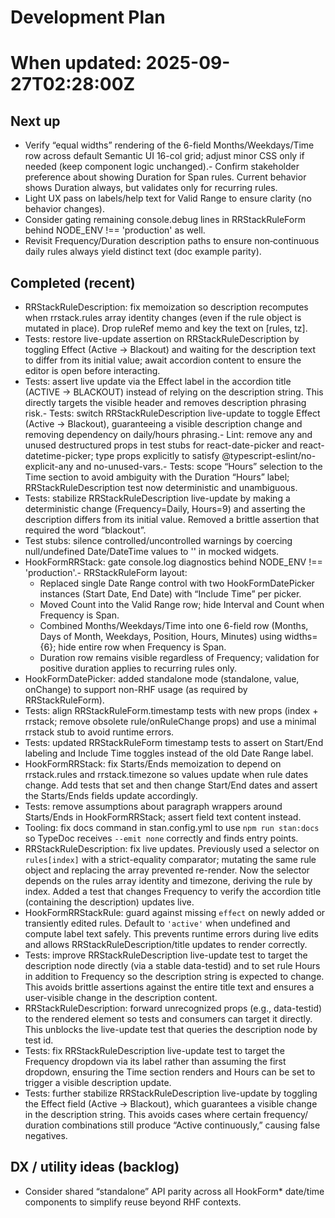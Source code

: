 # Development Plan

#

# When updated: 2025-09-27T02:28:00Z

## Next up
- Verify “equal widths” rendering of the 6-field Months/Weekdays/Time row across default Semantic UI 16-col grid; adjust minor CSS only if needed (keep component logic unchanged).- Confirm stakeholder preference about showing Duration for Span rules. Current behavior shows Duration always, but validates only for recurring rules.
- Light UX pass on labels/help text for Valid Range to ensure clarity (no behavior changes).
- Consider gating remaining console.debug lines in RRStackRuleForm behind NODE_ENV !== 'production' as well.
- Revisit Frequency/Duration description paths to ensure non‑continuous daily rules always yield distinct text (doc example parity).

## Completed (recent)

- RRStackRuleDescription: fix memoization so description recomputes when
  rrstack.rules array identity changes (even if the rule object is
  mutated in place). Drop ruleRef memo and key the text on [rules, tz].
- Tests: restore live-update assertion on RRStackRuleDescription by
  toggling Effect (Active → Blackout) and waiting for the description
  text to differ from its initial value; await accordion content to ensure
  the editor is open before interacting.
- Tests: assert live update via the Effect label in the accordion title
  (ACTIVE → BLACKOUT) instead of relying on the description string.
  This directly targets the visible header and removes description phrasing risk.- Tests: switch RRStackRuleDescription live-update to toggle Effect
  (Active → Blackout), guaranteeing a visible description change and
  removing dependency on daily/hours phrasing.- Lint: remove any and unused destructured props in test stubs for
  react-date-picker and react-datetime-picker; type props explicitly to
  satisfy @typescript-eslint/no-explicit-any and no-unused-vars.- Tests: scope “Hours” selection to the Time section to avoid ambiguity
  with the Duration “Hours” label; RRStackRuleDescription test now
  deterministic and unambiguous.
- Tests: stabilize RRStackRuleDescription live-update by making a deterministic change (Frequency=Daily, Hours=9) and asserting the description differs from its initial value. Removed a brittle assertion that required the word “blackout”.
- Test stubs: silence controlled/uncontrolled warnings by coercing null/undefined Date/DateTime values to '' in mocked widgets.
- HookFormRRStack: gate console.log diagnostics behind NODE_ENV !== 'production'.- RRStackRuleForm layout:
  - Replaced single Date Range control with two HookFormDatePicker instances (Start Date, End Date) with “Include Time” per picker.
  - Moved Count into the Valid Range row; hide Interval and Count when Frequency is Span.
  - Combined Months/Weekdays/Time into one 6-field row (Months, Days of Month, Weekdays, Position, Hours, Minutes) using widths={6}; hide entire row when Frequency is Span.
  - Duration row remains visible regardless of Frequency; validation for positive duration applies to recurring rules only.
- HookFormDatePicker: added standalone mode (standalone, value, onChange) to support non-RHF usage (as required by RRStackRuleForm).
- Tests: align RRStackRuleForm.timestamp tests with new props (index + rrstack; remove obsolete rule/onRuleChange props) and use a minimal rrstack stub to avoid runtime errors.
- Tests: updated RRStackRuleForm timestamp tests to assert on Start/End labeling and Include Time toggles instead of the old Date Range label.
- HookFormRRStack: fix Starts/Ends memoization to depend on rrstack.rules and rrstack.timezone so values update when rule dates change. Add tests that set and then change Start/End dates and assert the Starts/Ends fields update accordingly.
- Tests: remove assumptions about paragraph wrappers around Starts/Ends in HookFormRRStack; assert field text content instead.
- Tooling: fix docs command in stan.config.yml to use `npm run stan:docs` so TypeDoc receives `--emit none` correctly and finds entry points.
- RRStackRuleDescription: fix live updates. Previously used a selector on `rules[index]` with a strict-equality comparator; mutating the same rule object and replacing the array prevented re-render. Now the selector depends on the rules array identity and timezone, deriving the rule by index. Added a test that changes Frequency to verify the accordion title (containing the description) updates live.
- HookFormRRStackRule: guard against missing `effect` on newly added or transiently edited rules. Default to `'active'` when undefined and compute label text safely. This prevents runtime errors during live edits and allows RRStackRuleDescription/title updates to render correctly.
- Tests: improve RRStackRuleDescription live-update test to target the description node directly (via a stable data-testid) and to set rule Hours in addition to Frequency so the description string is expected to change. This avoids brittle assertions against the entire title text and ensures a user-visible change in the description content.
- RRStackRuleDescription: forward unrecognized props (e.g., data-testid) to the rendered element so tests and consumers can target it directly. This unblocks the live-update test that queries the description node by test id.
- Tests: fix RRStackRuleDescription live-update test to target the Frequency dropdown via its label rather than assuming the first dropdown, ensuring the Time section renders and Hours can be set to trigger a visible description update.
- Tests: further stabilize RRStackRuleDescription live-update by toggling the Effect field (Active → Blackout), which guarantees a visible change in the description string. This avoids cases where certain frequency/ duration combinations still produce “Active continuously,” causing false negatives.

## DX / utility ideas (backlog)

- Consider shared “standalone” API parity across all HookForm\* date/time components to simplify reuse beyond RHF contexts.
